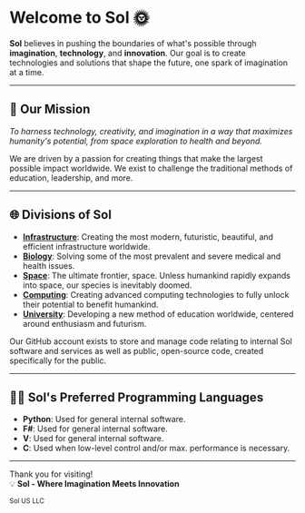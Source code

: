 # Welcome to **Sol** 🌞

**Sol** believes in pushing the boundaries of what's possible through **imagination**, **technology**, and **innovation**. Our goal is to create technologies and solutions that shape the future, one spark of imagination at a time.

---

## 🚀 **Our Mission**
_To harness technology, creativity, and imagination in a way that maximizes humanity's potential, from space exploration to health and beyond._

We are driven by a passion for creating things that make the largest possible impact worldwide. We exist to challenge the traditional methods of education, leadership, and more.

---

## 🌐 **Divisions of Sol**
- **[Infrastructure](https://solcluster.com/infrastructure/)**: Creating the most modern, futuristic, beautiful, and efficient infrastructure worldwide.
- **[Biology](https://solcluster.com/biology/)**: Solving some of the most prevalent and severe medical and health issues.
- **[Space](https://solcluster.com/space/)**: The ultimate frontier, space. Unless humankind rapidly expands into space, our species is inevitably doomed.
- **[Computing](https://solcluster.com/computing/)**: Creating advanced computing technologies to fully unlock their potential to benefit humankind.
- **[University](https://solcluster.com/university/)**: Developing a new method of education worldwide, centered around enthusiasm and futurism.

Our GitHub account exists to store and manage code relating to internal Sol software and services as well as public, open-source code, created specifically for the public.

---

## 👨‍💻 **Sol's Preferred Programming Languages**
- **Python**: Used for general internal software.
- **F#**: Used for general internal software.
- **V**: Used for general internal software.
- **C**: Used when low-level control and/or max. performance is necessary.

---
Thank you for visiting!  
💡 **Sol - Where Imagination Meets Innovation**




<sub>Sol US LLC</sub>


